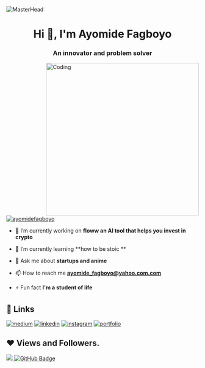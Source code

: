 
 ![MasterHead](https://blog.bit.ai/wp-content/uploads/2018/09/How-to-Embed-GitHub-Gists-in-Your-Documents-Blog-Banner.png)
<h1 align="center">Hi 👋, I'm Ayomide Fagboyo</h1>
<h3 align="center">An innovator and problem solver</h3>
<img align= "right" alt="Coding" width="400" src="https://cdn.dribbble.com/users/1162077/screenshots/3848914/media/320984a9ca58b3c73274c9259ecf6de8.gif">

<p align="left"> <a href="https://twitter.com/ayomide_fagboyo" target="blank"><img src="https://img.shields.io/twitter/follow/ayomide_fagboyo?logo=twitter&style=for-the-badge" alt="ayomidefagboyo" /></a> </p>

- 🔭 I’m currently working on **floww an AI tool that helps you invest in crypto**

- 🌱 I’m currently learning **how to be stoic **

- 💬 Ask me about **startups and anime**

- 📫 How to reach me **ayomide_fagboyo@yahoo.com.com**

- ⚡ Fun fact **I'm a student of life**
 
 ## 🔗 Links
[![medium](https://img.shields.io/badge/medium-fff?style=for-the-badge&logo=medium&logoColor=black)](https://medium.com/@ayomidefagboyo)
[![linkedin](https://img.shields.io/badge/linkedin-0A66C2?style=for-the-badge&logo=linkedin&logoColor=white)](https://www.linkedin.com/in/ayomide-f-0a5723aa/)
[![instagram](https://img.shields.io/badge/instagram-1DA1F2?style=for-the-badge&logo=instagram&logoColor=white)](https://www.instagram.com/ayomidefagboyo)
[![portfolio](https://img.shields.io/badge/my_portfolio-000?style=for-the-badge&logo=ko-fi&logoColor=white)](http://ayomidefagboyo2.netlify.app/)



## ❤ Views and Followers.

<a href="https://github.com/ayomidefagboyo/github-profile-views-counter">
    <img src="https://komarev.com/ghpvc/?username=ayomidefagboyo">
</a>
<a href="https://github.com/ayomidefagboyo?tab=followers"><img src="https://img.shields.io/github/followers/ayomidefagboyo?label=Followers&style=social" alt="GitHub Badge"></a>



